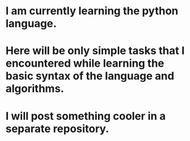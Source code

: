 # I am currently learning the python language.
# Here will be only simple tasks that I encountered while learning the basic syntax of the language and algorithms. 
# I will post something cooler in a separate repository. 
